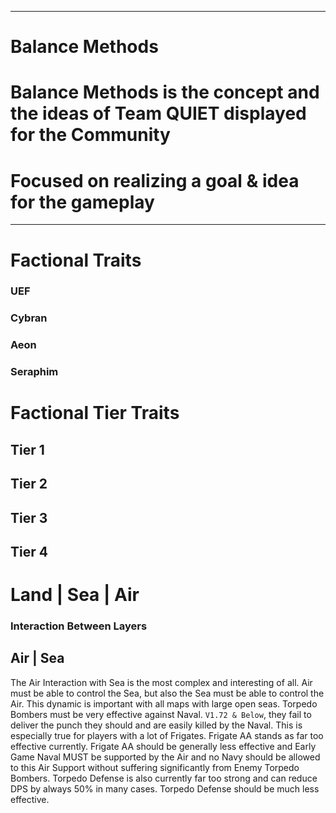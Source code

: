 -----------------------------------------------------------
# Balance Methods
# Balance Methods is the concept and the ideas of Team QUIET displayed for the Community
# Focused on realizing a goal & idea for the gameplay
-----------------------------------------------------------

# Factional Traits

### UEF

### Cybran

### Aeon

### Seraphim

# Factional Tier Traits

## Tier 1 

## Tier 2

## Tier 3

## Tier 4

# Land | Sea | Air
### Interaction Between Layers

## Air | Sea
The Air Interaction with Sea is the most complex and interesting of all. Air must be able to control the Sea, but also the Sea must be able to control the Air. This dynamic is important with all maps with large open seas. 
Torpedo Bombers must be very effective against Naval. `V1.72 & Below`, they fail to deliver the punch they should and are easily killed by the Naval. This is especially true for players with a lot of Frigates. Frigate AA stands as far too effective currently. Frigate AA should be generally less effective and Early Game Naval MUST be supported by the Air and no Navy should be allowed to this Air Support without suffering significantly from Enemy Torpedo Bombers. Torpedo Defense is also currently far too strong and can reduce DPS by always 50% in many cases. Torpedo Defense should be much less effective.


